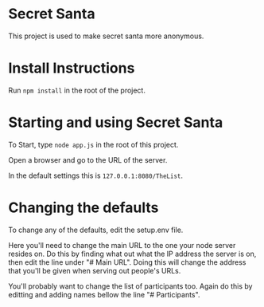 # Secret Santa
This project is used to make secret santa more anonymous.

# Install Instructions

Run `npm install` in the root of the project.

# Starting and using Secret Santa
To Start, type `node app.js` in the root of this project.

Open a browser and go to the URL of the server.

In the default settings this is `127.0.0.1:8080/TheList`.

# Changing the defaults
To change any of the defaults, edit the setup.env file.

Here you'll need to change the main URL to the one your node server resides on.
Do this by finding what out what the IP address the server is on, then edit the line under "# Main URL".
Doing this will change the address that you'll be given when serving out people's URLs.

You'll probably want to change the list of participants too. Again do this by editting and 
adding names bellow the line "# Participants".